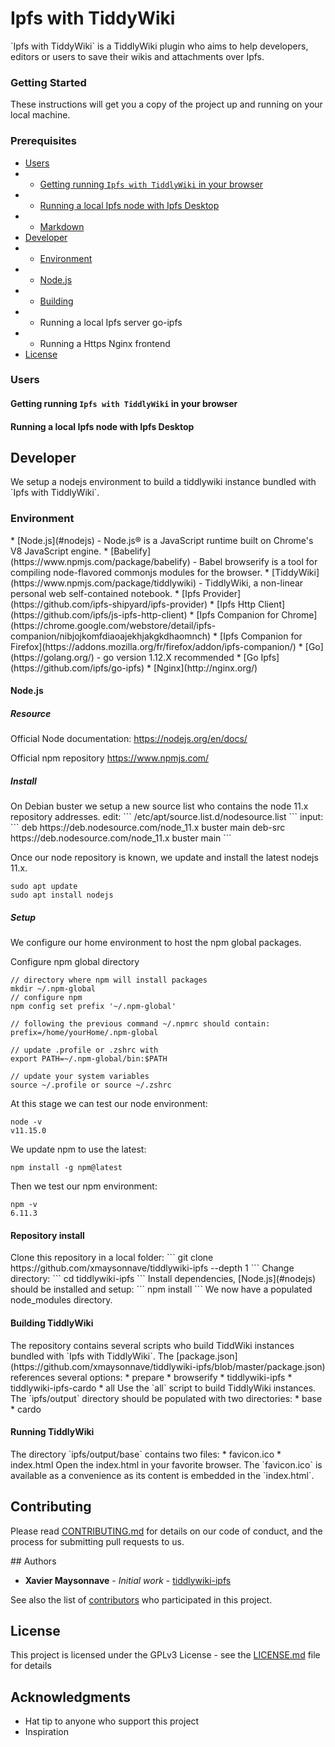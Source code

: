 # Ipfs with TiddyWiki
<a name="tiddlywiki-ipfs"/>
`Ipfs with TiddyWiki` is a TiddlyWiki plugin who aims to help developers, editors or users to save their wikis and attachments over Ipfs.

### Getting Started
<a name="getting-started"/>
These instructions will get you a copy of the project up and running on your local machine.


### Prerequisites
<a name="pre-requisites"/>

* [Users](#users)
* * [Getting running `Ipfs with TiddlyWiki` in your browser](#running-browser)
* * [Running a local Ipfs node with Ipfs Desktop](#ipfs-desktop)
* * [Markdown](https://github.com/adam-p/markdown-here/wiki/Markdown-Cheatsheet)
* [Developer](#developer)
* * [Environment](#developer-environment)
* * [Node.js](#developer-nodejs)
* * [Building](#developer-building)
* * Running a local Ipfs server go-ipfs
* * Running a Https Nginx frontend
* [License](#license)

### Users
<a name="users"/>


#### Getting running `Ipfs with TiddlyWiki` in your browser
<a name="running-browser"/>


#### Running a local Ipfs node with Ipfs Desktop
<a name="ipfs-desktop"/>


## Developer
<a name="developer"/>
We setup a nodejs environment to build a tiddlywiki instance bundled with `Ipfs with TiddlyWiki`.

### Environment
<a name="developer-environment"/>
* [Node.js](#nodejs) - Node.js® is a JavaScript runtime built on Chrome's V8 JavaScript engine.
* [Babelify](https://www.npmjs.com/package/babelify) - Babel browserify is a tool for compiling node-flavored commonjs modules for the browser.
* [TiddyWiki](https://www.npmjs.com/package/tiddlywiki) -  TiddlyWiki, a non-linear personal web self-contained notebook.
* [Ipfs Provider](https://github.com/ipfs-shipyard/ipfs-provider)
* [Ipfs Http Client](https://github.com/ipfs/js-ipfs-http-client)
* [Ipfs Companion for Chrome](https://chrome.google.com/webstore/detail/ipfs-companion/nibjojkomfdiaoajekhjakgkdhaomnch)
* [Ipfs Companion for Firefox](https://addons.mozilla.org/fr/firefox/addon/ipfs-companion/)
* [Go](https://golang.org/) - go version 1.12.X recommended
* [Go Ipfs](https://github.com/ipfs/go-ipfs)
* [Nginx](http://nginx.org/)


#### Node.js
<a name="developer-nodejs"/>


##### Resource
<a name="developer-nodejs-resource"/>

Official Node documentation:
https://nodejs.org/en/docs/

Official npm repository
https://www.npmjs.com/


##### Install
<a name="developer-nodejs-install"/>
On Debian buster we setup a new source list who contains the node 11.x repository addresses.
edit:
```
/etc/apt/source.list.d/nodesource.list
```
input:
```
deb https://deb.nodesource.com/node_11.x buster main
deb-src https://deb.nodesource.com/node_11.x buster main
```

Once our node repository is known, we update and install the latest nodejs 11.x.
```
sudo apt update
sudo apt install nodejs
```


##### Setup
<a name="developer-nodejs-setup"/>
We configure our home environment to host the npm global packages.

Configure npm global directory
```
// directory where npm will install packages
mkdir ~/.npm-global
// configure npm
npm config set prefix '~/.npm-global'

// following the previous command ~/.npmrc should contain:
prefix=/home/yourHome/.npm-global

// update .profile or .zshrc with
export PATH=~/.npm-global/bin:$PATH

// update your system variables
source ~/.profile or source ~/.zshrc
```

At this stage we can test our node environment:
```
node -v
v11.15.0
```

We update npm to use the latest:
```
npm install -g npm@latest
```
Then we test our npm environment:
```
npm -v
6.11.3
```


#### Repository install
<a name="developer-repository-install"/>
Clone this repository in a local folder:
```
git clone https://github.com/xmaysonnave/tiddlywiki-ipfs --depth 1
```
Change directory:
```
cd tiddlywiki-ipfs
```
Install dependencies, [Node.js](#nodejs) should be installed and setup:
```
npm install
```
We now have a populated node_modules directory.


#### Building TiddlyWiki
<a name="developer-building-tiddlywiki"/>
The repository contains several scripts who build TiddWiki instances bundled with `Ipfs with TiddlyWiki`.
The [package.json](https://github.com/xmaysonnave/tiddlywiki-ipfs/blob/master/package.json) references several options:
* prepare
* browserify
* tiddlywiki-ipfs
* tiddlywiki-ipfs-cardo
* all
Use the `all` script to build TiddlyWiki instances.
The `ipfs/output` directory should be populated with two directories:
* base
* cardo

#### Running TiddlyWiki
<a name="developer-running"/>
The directory `ipfs/output/base` contains two files:
* favicon.ico
* index.html
Open the index.html in your favorite browser.
The `favicon.ico` is available as a convenience as its content is embedded in the `index.html`.

## Contributing
<a name="contributing"/>

Please read [CONTRIBUTING.md](CONTRIBUTING.md) for details on our code of conduct, and the process for submitting pull requests to us.

<a name="authors"/>## Authors

* **Xavier Maysonnave** - *Initial work* - [tiddlywiki-ipfs](https://github.com/xmaysonnave/tiddlywiki-ipfs)

See also the list of [contributors](https://github.com/xmaysonnave/tiddlywiki-ipfs/contributors) who participated in this project.


## License
<a name="license"/>

This project is licensed under the GPLv3 License - see the [LICENSE.md](LICENSE.md) file for details


## Acknowledgments
<a name="acknowledgment"/>

* Hat tip to anyone who support this project
* Inspiration
